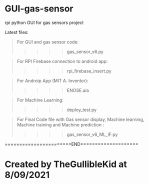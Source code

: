 # GUI-gas-sensor
rpi python GUI for gas sensors project

Latest files: 

> For GUI and gas sensor code: 
>>>>> gas_sensor_v6.py

> For RPI Firebase connection to android app: 
>>>>> rpi_firebase_insert.py

> For Androip App (MIT A. Inventor): 
>>>>> ENOSE.aia

> For Machine Learning: 
>>>>> deploy_test.py

> For Final Code file with Gas sensor display, Machine learning, Machine training and Machine prediction : 
>>>>> gas_sensor_v6_ML_IF.py


=======================END====================

# Created by TheGullibleKid at 8/09/2021

